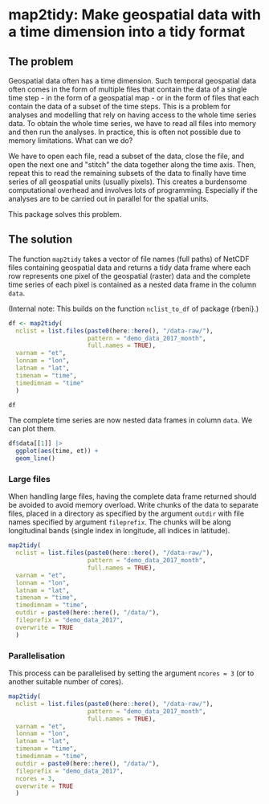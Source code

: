 # map2tidy: Make geospatial data with a time dimension into a tidy format

## The problem

Geospatial data often has a time dimension. Such temporal geospatial data often comes in the form of multiple files that contain the data of a single time step - in the form of a geospatial map - or in the form of files that each contain the data of a subset of the time steps. This is a problem for analyses and modelling that rely on having access to the whole time series data. To obtain the whole time series, we have to read all files into memory and then run the analyses. In practice, this is often not possible due to memory limitations. What can we do? 

We have to open each file, read a subset of the data, close the file, and open the next one and "stitch" the data together along the time axis. Then, repeat this to read the remaining subsets of the data to finally have time series of all geospatial units (usually pixels). This creates a burdensome computational overhead and involves lots of programming. Especially if the analyses are to be carried out in parallel for the spatial units.

This package solves this problem.

## The solution

The function `map2tidy` takes a vector of file names (full paths) of NetCDF files containing geospatial data and returns a tidy data frame where each row represents one pixel of the geospatial (raster) data and the complete time series of each pixel is contained as a nested data frame in the column `data`.

(Internal note: This builds on the function `nclist_to_df` of package {rbeni}.)

```r
df <- map2tidy(
  nclist = list.files(paste0(here::here(), "/data-raw/"), 
                      pattern = "demo_data_2017_month",
                      full.names = TRUE), 
  varnam = "et",
  lonnam = "lon", 
  latnam = "lat", 
  timenam = "time", 
  timedimnam = "time"
  )

df
```

The complete time series are now nested data frames in column `data`. We can plot them.
```r
df$data[[1]] |> 
  ggplot(aes(time, et)) +
  geom_line()
```

### Large files

When handling large files, having the complete data frame returned should be avoided to avoid memory overload. Write chunks of the data to separate files, placed in a directory as specified by the argument `outdir` with file names specified by argument `fileprefix`. The chunks will be along longitudinal bands (single index in longitude, all indices in latitude).
```r
map2tidy(
  nclist = list.files(paste0(here::here(), "/data-raw/"), 
                      pattern = "demo_data_2017_month",
                      full.names = TRUE), 
  varnam = "et",
  lonnam = "lon", 
  latnam = "lat", 
  timenam = "time", 
  timedimnam = "time",
  outdir = paste0(here::here(), "/data/"), 
  fileprefix = "demo_data_2017", 
  overwrite = TRUE
  )
```

### Parallelisation

This process can be parallelised by setting the argument `ncores = 3` (or to another suitable number of cores).
```r
map2tidy(
  nclist = list.files(paste0(here::here(), "/data-raw/"), 
                      pattern = "demo_data_2017_month",
                      full.names = TRUE), 
  varnam = "et",
  lonnam = "lon", 
  latnam = "lat", 
  timenam = "time", 
  timedimnam = "time",
  outdir = paste0(here::here(), "/data/"), 
  fileprefix = "demo_data_2017", 
  ncores = 3,
  overwrite = TRUE
  )
```

